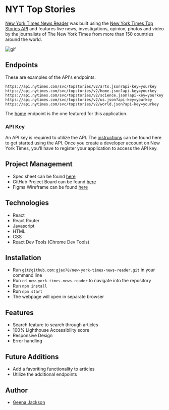 # NYT Top Stories

[New York Times News Reader](newyorktimes-newsreader.netlify.app) was built using the [New York Times Top Stories API](https://developer.nytimes.com/docs/top-stories-product/1/overview) and features live news, investigations, opinion, photos and video by the journalists of The New York Times from more than 150 countries around the world.

![gif](https://user-images.githubusercontent.com/88151743/172921235-b418c538-7d75-4832-887e-399e005a0cc8.gif)

## Endpoints 
These are examples of the API's endpoints:

```
https://api.nytimes.com/svc/topstories/v2/arts.json?api-key=yourkey
https://api.nytimes.com/svc/topstories/v2/home.json?api-key=yourkey
https://api.nytimes.com/svc/topstories/v2/science.json?api-key=yourkey
https://api.nytimes.com/svc/topstories/v2/us.json?api-key=yourkey
https://api.nytimes.com/svc/topstories/v2/world.json?api-key=yourkey
```

The [home](https://api.nytimes.com/svc/topstories/v2/home.json?api-key=yourkey) endpoint is the one featured for this application.

### API Key
An API key is required to utilize the API. The [instructions](https://developer.nytimes.com/get-started) can be found here to get started using the API. Once you create a developer account on New York Times, you'll have to register your application to access the API key.

## Project Management
- Spec sheet can be found [here](https://mod4.turing.edu/projects/take_home/take_home_fe)
- GitHub Project Board can be found [here](https://github.com/gjax78/new-york-times-news-reader/projects/1)
- Figma Wireframe can be found [here](https://www.figma.com/file/7Wml8o4G65oIcMHV8ZVcih/NYT-take-home?node-id=0%3A1)

## Technologies 
- React
- React Router
- Javascript
- HTML
- CSS
- React Dev Tools (Chrome Dev Tools)

## Installation
- Run `git@github.com:gjax78/new-york-times-news-reader.git` in your command line
- Run `cd new-york-times-news-reader` to navigate into the repository
- Run `npm install`
- Run `npm start`
- The webpage will open in separate browser

## Features 
- Search feature to search through articles
- 100% Lighthouse Accessibility score
- Responsive Design
- Error handling

## Future Additions
- Add a favoriting functionality to articles
- Utilize the additional endpoints 

## Author
- [Geena Jackson](https://github.com/gjax78)